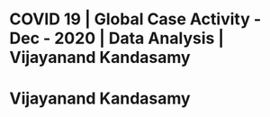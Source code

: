# COVID 19 | Global Case Activity - Dec - 2020 | Data Analysis | Vijayanand Kandasamy
# Vijayanand Kandasamy
